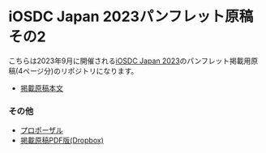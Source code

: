 # iOSDC Japan 2023パンフレット原稿 その2

こちらは2023年9月に開催される[iOSDC Japan 2023](https://fortee.jp/iosdc-japan-2023)のパンフレット掲載用原稿(4ページ分)のリポジトリになります。

- [掲載原稿本文](https://github.com/fumiyasac/iosdc2023_pamphlet_manuscript_vol2/blob/main/manuscript.md)

### その他

- [プロポーザル](https://fortee.jp/iosdc-japan-2023/proposal/527be76c-336d-448f-9db4-6c2879949c4f)
- [掲載原稿PDF版(Dropbox)](https://www.dropbox.com/s/k7dwi7hri4zxmzj/iOSDC2023%E3%83%91%E3%83%B3%E3%83%95%E5%8E%9F%E7%A8%BF8%E3%83%9A%E3%83%BC%E3%82%B8.pdf?dl=0)
